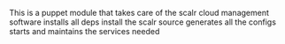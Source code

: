 This is  a puppet module that takes care of the scalr cloud management software 
installs all deps
install the scalr source
generates all the configs
starts and maintains the services needed
